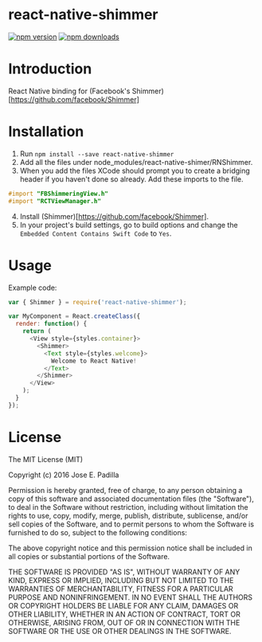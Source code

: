 # react-native-shimmer
[![npm version](https://img.shields.io/npm/v/react-native-shimmer.svg?style=flat-square)](https://www.npmjs.com/package/react-native-shimmer)
[![npm downloads](https://img.shields.io/npm/dm/react-native-shimmer.svg?style=flat-square)](https://www.npmjs.com/package/react-native-shimmer)

# Introduction

React Native binding for (Facebook's Shimmer)[https://github.com/facebook/Shimmer]

# Installation

1. Run `npm install --save react-native-shimmer`
2. Add all the files under node_modules/react-native-shimer/RNShimmer.
3. When you add the files XCode should prompt you to create a bridging header if you haven't done so already. Add these imports to the file.

  ```Objective-C
  #import "FBShimmeringView.h"
  #import "RCTViewManager.h"
  ```
4. Install (Shimmer)[https://github.com/facebook/Shimmer].
5. In your project's build settings, go to build options and change the `Embedded Content Contains Swift Code` to `Yes`.

# Usage

Example code:

```JavaScript
var { Shimmer } = require('react-native-shimmer');

var MyComponent = React.createClass({
  render: function() {
    return (
      <View style={styles.container}>
        <Shimmer>
          <Text style={styles.welcome}>
            Welcome to React Native!
          </Text>
        </Shimmer>
      </View>
    );
  }
});
```

# License
The MIT License (MIT)

Copyright (c) 2016 Jose E. Padilla

Permission is hereby granted, free of charge, to any person obtaining a copy
of this software and associated documentation files (the "Software"), to deal
in the Software without restriction, including without limitation the rights
to use, copy, modify, merge, publish, distribute, sublicense, and/or sell
copies of the Software, and to permit persons to whom the Software is
furnished to do so, subject to the following conditions:

The above copyright notice and this permission notice shall be included in all
copies or substantial portions of the Software.

THE SOFTWARE IS PROVIDED "AS IS", WITHOUT WARRANTY OF ANY KIND, EXPRESS OR
IMPLIED, INCLUDING BUT NOT LIMITED TO THE WARRANTIES OF MERCHANTABILITY,
FITNESS FOR A PARTICULAR PURPOSE AND NONINFRINGEMENT. IN NO EVENT SHALL THE
AUTHORS OR COPYRIGHT HOLDERS BE LIABLE FOR ANY CLAIM, DAMAGES OR OTHER
LIABILITY, WHETHER IN AN ACTION OF CONTRACT, TORT OR OTHERWISE, ARISING FROM,
OUT OF OR IN CONNECTION WITH THE SOFTWARE OR THE USE OR OTHER DEALINGS IN THE
SOFTWARE.

